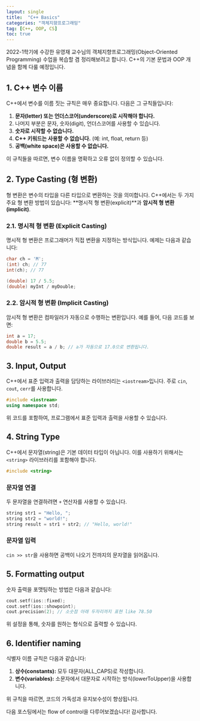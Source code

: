 ```yaml
---
layout: single
title:  "C++ Basics"
categories: "객체지향프로그래밍"
tag: [C++, OOP, CS]
toc: true
---
```

2022-1학기에 수강한 유영재 교수님의 객체지향프로그래밍(Object-Oriented Programming) 수업을 복습할 겸 정리해보려고 합니다.
C++의 기본 문법과 OOP 개념을 함께 다룰 예정입니다.

## 1. C++ 변수 이름

C++에서 변수를 이름 짓는 규칙은 매우 중요합니다. 다음은 그 규칙들입니다:

1. **문자(letter) 또는 언더스코어(underscore)로 시작해야 합니다.**
2. 나머지 부분은 문자, 숫자(digit), 언더스코어를 사용할 수 있습니다.
3. **숫자로 시작할 수 없습니다.**
4. **C++ 키워드는 사용할 수 없습니다.** (예: int, float, return 등)
5. **공백(white space)은 사용할 수 없습니다.**

이 규칙들을 따르면, 변수 이름을 명확하고 오류 없이 정의할 수 있습니다.

## 2. Type Casting (형 변환)

형 변환은 변수의 타입을 다른 타입으로 변환하는 것을 의미합니다. C++에서는 두 가지 주요 형 변환 방법이 있습니다: **명시적 형 변환(explicit)**과 **암시적 형 변환(implicit)**.

### 2.1. 명시적 형 변환 (Explicit Casting)

명시적 형 변환은 프로그래머가 직접 변환을 지정하는 방식입니다. 예제는 다음과 같습니다:

```cpp
char ch = 'M';
(int) ch; // 77
int(ch); // 77

(double) 17 / 5.5;
(double) myInt / myDouble;
```

### 2.2. 암시적 형 변환 (Implicit Casting)

암시적 형 변환은 컴파일러가 자동으로 수행하는 변환입니다. 예를 들어, 다음 코드를 보면:

```cpp
int a = 17;
double b = 5.5;
double result = a / b; // a가 자동으로 17.0으로 변환됩니다.
```

## 3. Input, Output

C++에서 표준 입력과 출력을 담당하는 라이브러리는 `<iostream>`입니다. 주로 `cin`, `cout`, `cerr`를 사용합니다.

```cpp
#include <iostream>
using namespace std;
```

위 코드를 포함하여, 프로그램에서 표준 입력과 출력을 사용할 수 있습니다.

## 4. String Type

C++에서 문자열(string)은 기본 데이터 타입이 아닙니다. 이를 사용하기 위해서는 `<string>` 라이브러리를 포함해야 합니다.

```cpp
#include <string>
```

### 문자열 연결

두 문자열을 연결하려면 `+` 연산자를 사용할 수 있습니다.

```cpp
string str1 = "Hello, ";
string str2 = "world!";
string result = str1 + str2; // "Hello, world!"
```

### 문자열 입력

`cin >> str`을 사용하면 공백이 나오기 전까지의 문자열을 읽어옵니다.

## 5. Formatting output

숫자 출력을 포맷팅하는 방법은 다음과 같습니다:

```cpp
cout.setf(ios::fixed);
cout.setf(ios::showpoint);
cout.precision(2); // 소숫점 아래 두자리까지 표현 like 78.50
```

위 설정을 통해, 숫자를 원하는 형식으로 출력할 수 있습니다.

## 6. Identifier naming

식별자 이름 규칙은 다음과 같습니다:

1. **상수(constants):** 모두 대문자(ALL_CAPS)로 작성합니다.
2. **변수(variables):** 소문자에서 대문자로 시작하는 방식(lowerToUpper)을 사용합니다.

위 규칙을 따르면, 코드의 가독성과 유지보수성이 향상됩니다.

다음 포스팅에서는 flow of control을 다루어보겠습니다! 감사합니다.